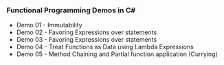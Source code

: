 ### Functional Programming Demos in C#

- Demo 01 - Immutability
- Demo 02 - Favoring Expressions over statements
- Demo 03 - Favoring Expressions over statements
- Demo 04 - Treat Functions as Data using Lambda Expressions
- Demo 05 - Method Chaining and Partial function application (Currying)

